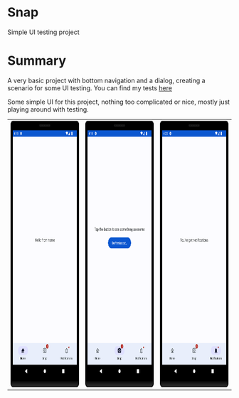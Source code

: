 # Snap
Simple UI testing project

# Summary

A very basic project with bottom navigation and a dialog, creating a scenario for some UI testing. You can find my tests [here](https://github.com/Pieter-127/Snap/blob/main/app/src/androidTest/java/com/pieterv/snap/presentation/MainScreenKtTest.kt)

Some simple UI for this project, nothing too complicated or nice, mostly just playing around with testing.


<table>
  <tr>
    <td style="text-align: center;">
      <img src="https://github.com/Pieter-127/Snap/blob/main/preview1.png" height="600"  />
    </td>
    <td style="text-align: center;">
      <img src="https://github.com/Pieter-127/Snap/blob/main/preview2.png" height="600" />
    </td>
      <td style="text-align: center;">
      <img src="https://github.com/Pieter-127/Snap/blob/main/preview3.png" height="600" />
    </td>
  </tr>
</table>
